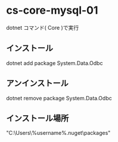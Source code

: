 # cs-core-mysql-01
dotnet コマンド( Core )で実行

## インストール
dotnet add package System.Data.Odbc

## アンインストール
dotnet remove package System.Data.Odbc

## インストール場所
"C:\Users\\%username%\.nuget\packages"
